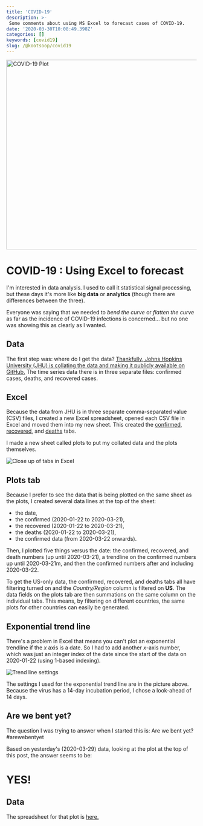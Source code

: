 ```yaml
---
title: 'COVID-19'
description: >-
 Some comments about using MS Excel to forecast cases of COVID-19.
date: '2020-03-30T10:08:49.398Z'
categories: []
keywords: [covid19]
slug: /@kootsoop/covid19
---
```


<img src="https://kootsoop.github.io/images/COVID-19-2020-03-22-Day-8-Update-14-day-trend.png" alt="COVID-19 Plot" width="1000" height="500">

# COVID-19 : Using Excel to forecast

I'm interested in data analysis.  I  used to call it statistical signal processing, but these days it's more like **big data** or **analytics** (though there are differences between the three).

Everyone was saying that we needed to *bend the curve* or *flatten the curve* as far as the incidence of COVID-19 infections is concerned... but no one was showing this as clearly as I wanted.

## Data

The first step was: where do I get the data?  [Thankfully, Johns Hopkins University (JHU) is collating the data and making it publicly available on GitHub.][1]  The time series data there is in three separate files: confirmed cases, deaths, and recovered cases.

## Excel

Because the data from JHU is in three separate comma-separated value (CSV) files, I created a new Excel spreadsheet, opened each CSV file in Excel and moved them into my new sheet.  This created the [confirmed][2], [recovered][4], and [deaths][3] tabs.

I made a new sheet called plots to put my collated data and the plots themselves.

![Close up of tabs in Excel][tabs]

[tabs]: https://kootsoop.github.io/images/covid-19-tabs.png "Excel tabs that I used"

## Plots tab
Because I prefer to see the data that is being plotted on the same sheet as the plots, I created several data lines at the top of the sheet:

 * the date,
 * the confirmed (2020-01-22 to 2020-03-21), 
 * the recovered (2020-01-22 to 2020-03-21),  
 * the deaths (2020-01-22 to 2020-03-21),
 * the confirmed data (from 2020-03-22 onwards).

Then, I plotted five things versus the date: the confirmed, recovered, and death numbers (up until 2020-03-21), a trendline on the confirmed numbers up until 2020-03-21m, and then the confirmed numbers after and including 2020-03-22.

To get the US-only data, the confirmed, recovered, and deaths tabs all have filtering turned on and the *Country/Region* column is filtered on **US**.  The data fields on the plots tab are then summations on the same column on the individual tabs.  This means, by filtering on different countries, the same plots for other countries can easily be generated.
 
 ## Exponential trend line
 
There's a problem in Excel that means you can't plot an exponential trendline if the *x* axis is a date.  So I had to add another $x$-axis number, which was just an integer index of the date since the start of the data on 2020-01-22 (using 1-based indexing).

![Trend line settings][trendline]

[trendline]: https://kootsoop.github.io/images/trend-line.png

The settings I used for the exponential trend line are in the picture above. Because the virus has a 14-day incubation period, I chose a look-ahead of 14 days.

## Are we bent yet?
The question I was trying to answer when I started this is: Are we bent yet?  #arewebentyet

Based on yesterday's (2020-03-29) data, looking at the plot at the top of this post, the answer seems to be: 

# YES!

## Data

The spreadsheet for that plot is [here.][5]

[1]: https://github.com/CSSEGISandData/COVID-190
[2]: https://github.com/CSSEGISandData/COVID-19/blob/master/csse_covid_19_data/csse_covid_19_time_series/time_series_covid19_confirmed_global.csv
[3]: https://github.com/CSSEGISandData/COVID-19/blob/master/csse_covid_19_data/csse_covid_19_time_series/time_series_covid19_deaths_global.csv
[4]: https://github.com/CSSEGISandData/COVID-19/blob/master/csse_covid_19_data/csse_covid_19_time_series/time_series_covid19_recovered_global.csv
[5]: https://kootsoop.github.io/files/time_series_19-covid-Confirmed-UNITEDSTATES.xlsx
